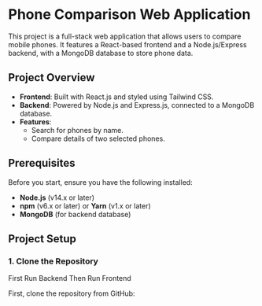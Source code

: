 # Phone Comparison Web Application

This project is a full-stack web application that allows users to compare mobile phones. It features a React-based frontend and a Node.js/Express backend, with a MongoDB database to store phone data.

## Project Overview

- **Frontend**: Built with React.js and styled using Tailwind CSS.
- **Backend**: Powered by Node.js and Express.js, connected to a MongoDB database.
- **Features**:
  - Search for phones by name.
  - Compare details of two selected phones.

## Prerequisites

Before you start, ensure you have the following installed:

- **Node.js** (v14.x or later)
- **npm** (v6.x or later) or **Yarn** (v1.x or later)
- **MongoDB** (for backend database)

## Project Setup

### 1. Clone the Repository

First Run Backend
Then Run Frontend

First, clone the repository from GitHub:
